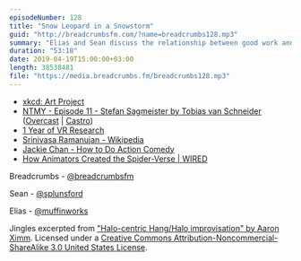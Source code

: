 ```yaml
---
episodeNumber: 128
title: "Snow Leopard in a Snowstorm"
guid: "http://breadcrumbsfm.com/?name=breadcrumbs128.mp3"
summary: "Elias and Sean discuss the relationship between good work and creative success, and what makes good or exceptional work."
duration: "53:18"
date: 2019-04-19T15:00:00+03:00
length: 38538481
file: "https://media.breadcrumbs.fm/breadcrumbs128.mp3"
---
```


- [xkcd: Art Project](https://xkcd.com/1496/)
- [NTMY - Episode 11 - Stefan Sagmeister by Tobias van Schneider](https://soundcloud.com/tobiasvanschneider/ntmy-episode-11-stefan-sagmeister) ([Overcast](https://overcast.fm/+FaYoR_OfQ) | [Castro](https://castro.fm/episode/8yrRVk))
- [1 Year of VR Research](https://www.youtube.com/watch?v=F7yLL5fJxT4)
- [Srinivasa Ramanujan - Wikipedia](https://en.wikipedia.org/wiki/Srinivasa_Ramanujan)
- [Jackie Chan - How to Do Action Comedy](https://www.youtube.com/watch?v=Z1PCtIaM_GQ)
- [How Animators Created the Spider-Verse | WIRED](https://www.youtube.com/watch?v=l-wUKu_V2Lk)

Breadcrumbs - [@breadcrumbsfm](https://twitter.com/breadcrumbsfm)

Sean - [@splunsford](https://twitter.com/splunsford)

Elias - [@muffinworks](https://twitter.com/muffinworks)

Jingles excerpted from ["Halo-centric Hang/Halo improvisation" by Aaron Ximm](http://freemusicarchive.org/music/aaron_ximm/handpans_and_the_hang/). Licensed under a [Creative Commons Attribution-Noncommercial-ShareAlike 3.0 United States License](http://creativecommons.org/licenses/by-nc-sa/3.0/us/).